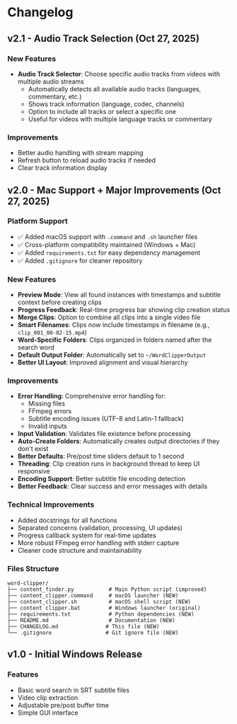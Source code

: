 # Changelog

## v2.1 - Audio Track Selection (Oct 27, 2025)

### New Features
- **Audio Track Selector**: Choose specific audio tracks from videos with multiple audio streams
  - Automatically detects all available audio tracks (languages, commentary, etc.)
  - Shows track information (language, codec, channels)
  - Option to include all tracks or select a specific one
  - Useful for videos with multiple language tracks or commentary

### Improvements
- Better audio handling with stream mapping
- Refresh button to reload audio tracks if needed
- Clear track information display

## v2.0 - Mac Support + Major Improvements (Oct 27, 2025)

### Platform Support
- ✅ Added macOS support with `.command` and `.sh` launcher files
- ✅ Cross-platform compatibility maintained (Windows + Mac)
- ✅ Added `requirements.txt` for easy dependency management
- ✅ Added `.gitignore` for cleaner repository

### New Features
- **Preview Mode**: View all found instances with timestamps and subtitle context before creating clips
- **Progress Feedback**: Real-time progress bar showing clip creation status
- **Merge Clips**: Option to combine all clips into a single video file
- **Smart Filenames**: Clips now include timestamps in filename (e.g., `clip_001_00-02-15.mp4`)
- **Word-Specific Folders**: Clips organized in folders named after the search word
- **Default Output Folder**: Automatically set to `~/WordClipperOutput`
- **Better UI Layout**: Improved alignment and visual hierarchy

### Improvements
- **Error Handling**: Comprehensive error handling for:
  - Missing files
  - FFmpeg errors
  - Subtitle encoding issues (UTF-8 and Latin-1 fallback)
  - Invalid inputs
- **Input Validation**: Validates file existence before processing
- **Auto-Create Folders**: Automatically creates output directories if they don't exist
- **Better Defaults**: Pre/post time sliders default to 1 second
- **Threading**: Clip creation runs in background thread to keep UI responsive
- **Encoding Support**: Better subtitle file encoding detection
- **Better Feedback**: Clear success and error messages with details

### Technical Improvements
- Added docstrings for all functions
- Separated concerns (validation, processing, UI updates)
- Progress callback system for real-time updates
- More robust FFmpeg error handling with stderr capture
- Cleaner code structure and maintainability

### Files Structure
```
word-clipper/
├── content_finder.py           # Main Python script (improved)
├── content_clipper.command     # macOS launcher (NEW)
├── content_clipper.sh          # macOS shell script (NEW)
├── content clipper.bat         # Windows launcher (original)
├── requirements.txt            # Python dependencies (NEW)
├── README.md                   # Documentation (NEW)
├── CHANGELOG.md               # This file (NEW)
└── .gitignore                 # Git ignore file (NEW)
```

## v1.0 - Initial Windows Release

### Features
- Basic word search in SRT subtitle files
- Video clip extraction
- Adjustable pre/post buffer time
- Simple GUI interface

